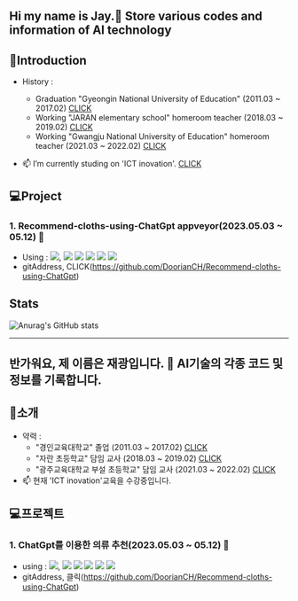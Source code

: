 ## Hi my name is Jay.👋 Store various codes and information of AI technology
## 📃Introduction
- History :
  - Graduation "Gyeongin National University of Education" (2011.03 ~ 2017.02) [CLICK](https://lms.ginue.ac.kr/?epTicket=LOG)
  - Working "JARAN elementary school" homeroom teacher (2018.03 ~ 2019.02) [CLICK](https://jaran-e.goept.kr/jaran-e/main.do)
  - Working "Gwangju National University of Education" homeroom teacher (2021.03 ~ 2022.02) [CLICK](http://buseol.gnue.ac.kr/main/main.php)
  
     
- 📫 I’m currently studing on 'ICT inovation'. [CLICK](https://honamict.kr/front/M0000000/index.do;jsessionid=2F03DA68B07F1A450DA4BC56D9A2B82E)
## 💻Project
### 1. Recommend-cloths-using-ChatGpt appveyor(2023.05.03 ~ 05.12) 👔
  - Using : <img src="https://img.shields.io/badge/openai-412991?style=flat-square&logo=openai&logoColor=white"/>, <img src="https://img.shields.io/badge/Flask-000000?style=flat-square&logo=flask&logoColor=white"/> <img src="https://img.shields.io/badge/Python-3776AB?style=flat-square&logo=Python&logoColor=white"/> <img src="https://img.shields.io/badge/HTML5-E34F26?style=flat-square&logo=html5&logoColor=white"/> <img src="https://img.shields.io/badge/CSS3-1572B6?style=flat-square&logo=css3&logoColor=white"/> <img src="https://img.shields.io/badge/JavaScript-F7DF1E?style=flat-square&logo=javascript&logoColor=black"/>
  - gitAddress, CLICK(https://github.com/DoorianCH/Recommend-cloths-using-ChatGpt)

## Stats
![Anurag's GitHub stats](https://github-readme-stats.vercel.app/api?username=DoorianCH&show_icons=true&theme=radical)

* * *



## 반가워요, 제 이름은 재광입니다. 👋 AI기술의 각종 코드 및 정보를 기록합니다.

## 📃소개
- 약력 :
  - "경인교육대학교" 졸업 (2011.03 ~ 2017.02) [CLICK](https://lms.ginue.ac.kr/?epTicket=LOG)
  - "자란 초등학교" 담임 교사 (2018.03 ~ 2019.02) [CLICK](https://jaran-e.goept.kr/jaran-e/main.do)
  - "광주교육대학교 부설 초등학교" 담임 교사 (2021.03 ~ 2022.02) [CLICK](http://buseol.gnue.ac.kr/main/main.php)
- 📫 현재 'ICT inovation'교육을 수강중입니다.
## 💻프로젝트
### 1. ChatGpt를 이용한 의류 추천(2023.05.03 ~ 05.12) 👔
  - using : <img src="https://img.shields.io/badge/openai-412991?style=flat-square&logo=openai&logoColor=white"/>, <img src="https://img.shields.io/badge/Flask-000000?style=flat-square&logo=flask&logoColor=white"/> <img src="https://img.shields.io/badge/Python-3776AB?style=flat-square&logo=Python&logoColor=white"/> <img src="https://img.shields.io/badge/HTML5-E34F26?style=flat-square&logo=html5&logoColor=white"/> <img src="https://img.shields.io/badge/CSS3-1572B6?style=flat-square&logo=css3&logoColor=white"/> <img src="https://img.shields.io/badge/JavaScript-F7DF1E?style=flat-square&logo=javascript&logoColor=black"/>
  - gitAddress, 클릭(https://github.com/DoorianCH/Recommend-cloths-using-ChatGpt)

<!--
**DoorianCH/DoorianCH** is a ✨ _special_ ✨ repository because its `README.md` (this file) appears on your GitHub profile.

Here are some ideas to get you started:

- 🔭 I’m currently working on ...
- 🌱 I’m currently learning ...
- 👯 I’m looking to collaborate on ...
- 🤔 I’m looking for help with ...
- 💬 Ask me about ...
- 📫 How to reach me: ...
- 😄 Pronouns: ...
- ⚡ Fun fact: ...
-->
